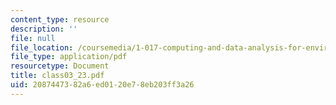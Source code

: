 ```yaml
---
content_type: resource
description: ''
file: null
file_location: /coursemedia/1-017-computing-and-data-analysis-for-environmental-applications-fall-2003/2087447382a6ed0120e78eb203ff3a26_class03_23.pdf
file_type: application/pdf
resourcetype: Document
title: class03_23.pdf
uid: 20874473-82a6-ed01-20e7-8eb203ff3a26
---
```

